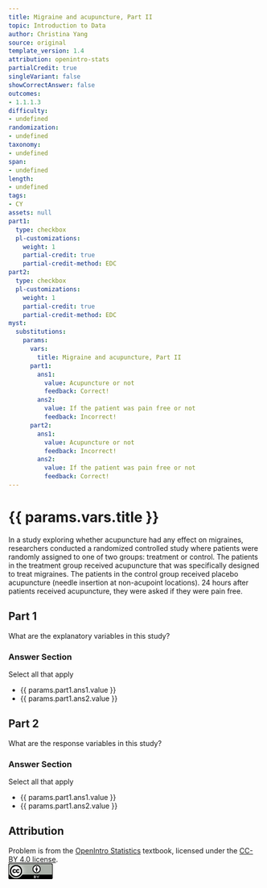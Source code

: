 ```yaml
---
title: Migraine and acupuncture, Part II
topic: Introduction to Data
author: Christina Yang
source: original
template_version: 1.4
attribution: openintro-stats
partialCredit: true
singleVariant: false
showCorrectAnswer: false
outcomes:
- 1.1.1.3
difficulty:
- undefined
randomization:
- undefined
taxonomy:
- undefined
span:
- undefined
length:
- undefined
tags:
- CY
assets: null
part1:
  type: checkbox
  pl-customizations:
    weight: 1
    partial-credit: true
    partial-credit-method: EDC
part2:
  type: checkbox
  pl-customizations:
    weight: 1
    partial-credit: true
    partial-credit-method: EDC
myst:
  substitutions:
    params:
      vars:
        title: Migraine and acupuncture, Part II
      part1:
        ans1:
          value: Acupuncture or not
          feedback: Correct!
        ans2:
          value: If the patient was pain free or not
          feedback: Incorrect!
      part2:
        ans1:
          value: Acupuncture or not
          feedback: Incorrect!
        ans2:
          value: If the patient was pain free or not
          feedback: Correct!
---
```

# {{ params.vars.title }}
In a study exploring whether acupuncture had any effect on migraines, researchers conducted a randomized controlled study where patients were randomly assigned to one of two groups: treatment or control. The patients in the treatment group received acupuncture that was specifically designed to treat migraines. The patients in the control group received placebo acupuncture (needle insertion at non-acupoint locations). 24 hours after patients received acupuncture, they were asked if they were pain free.

## Part 1

What are the explanatory variables in this study?

### Answer Section

Select all that apply

- {{ params.part1.ans1.value }}
- {{ params.part1.ans2.value }}

## Part 2

What are the response variables in this study?

### Answer Section

Select all that apply

- {{ params.part1.ans1.value }}
- {{ params.part1.ans2.value }}

## Attribution

Problem is from the [OpenIntro Statistics](https://openintro.org/book/os/) textbook, licensed under the [CC-BY 4.0 license](https://creativecommons.org/licenses/by/4.0/).<br>![Image representing the Creative Commons 4.0 BY license.](https://raw.githubusercontent.com/firasm/bits/master/by.png)